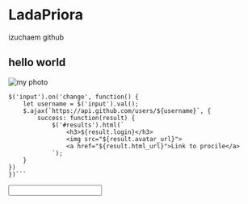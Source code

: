 # LadaPriora
izuchaem github
## hello world
![my photo](https://ichef.bbci.co.uk/ace/standard/745/cpsprodpb/048c/live/2bb03f70-1753-11ef-b507-edbcd7518f5c.jpg)
```
$('input').on('change', function() {
	let username = $('input').val();
	$.ajax(`https://api.github.com/users/${username}`, {
		success: function(result) {
			$('#results').html(`
				<h3>${result.login}</h3>
				<img src="${result.avatar_url}">
				<a href="${result.html_url}">Link to procile</a>
			`);
	}
})
})```

```
<!DOCTYPE html>
<html>
<head>
	<title></title>
	<link rel="stylesheet" type="text/css" href="style.css">
</head>
<body>
	<input type="text">
	<div id="results"></div>
</body>
<script src="https://code.jquery.com/jquery-3.7.1.js" integrity="sha256-eKhayi8LEQwp4NKxN+CfCh+3qOVUtJn3QNZ0TciWLP4=" crossorigin="anonymous"></script>
<script src="b.js"></script>
</html>

```
